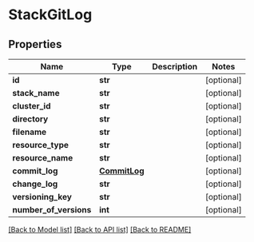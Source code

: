 # StackGitLog

## Properties
Name | Type | Description | Notes
------------ | ------------- | ------------- | -------------
**id** | **str** |  | [optional] 
**stack_name** | **str** |  | [optional] 
**cluster_id** | **str** |  | [optional] 
**directory** | **str** |  | [optional] 
**filename** | **str** |  | [optional] 
**resource_type** | **str** |  | [optional] 
**resource_name** | **str** |  | [optional] 
**commit_log** | [**CommitLog**](CommitLog.md) |  | [optional] 
**change_log** | **str** |  | [optional] 
**versioning_key** | **str** |  | [optional] 
**number_of_versions** | **int** |  | [optional] 

[[Back to Model list]](../README.md#documentation-for-models) [[Back to API list]](../README.md#documentation-for-api-endpoints) [[Back to README]](../README.md)

